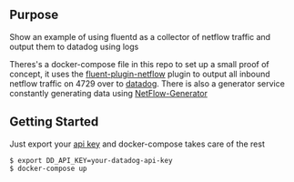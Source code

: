 ## Purpose
Show an example of using fluentd as a collector of netflow traffic and output them to datadog using logs

Theres's a docker-compose file in this repo to set up a small proof of concept, it uses the [fluent-plugin-netflow](https://github.com/repeatedly/fluent-plugin-netflow) plugin to output all inbound netflow traffic on 4729 over to [datadog](https://github.com/DataDog/fluent-plugin-datadog). There is also a generator service constantly generating data using [NetFlow-Generator](https://github.com/mshindo/NetFlow-Generator)

## Getting Started
Just export your [api key](https://app.datadoghq.com/account/settings#api) and docker-compose takes care of the rest
  ```
  $ export DD_API_KEY=your-datadog-api-key
  $ docker-compose up
  ```
